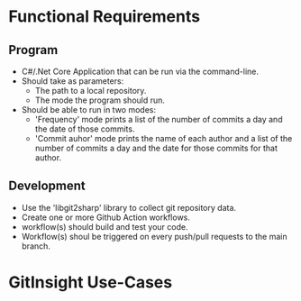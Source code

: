 # Functional Requirements
## Program
- C#/.Net Core Application that can be run via the command-line.
- Should take as parameters:
    - The path to a local repository.
    - The mode the program should run.
- Should be able to run in two modes:
    - 'Frequency' mode prints a list of the number of commits a day and the date of those commits.
    - 'Commit auhor' mode prints the name of each author and a list of the number of commits a day and the date for those commits for that author.
## Development
- Use the 'libgit2sharp' library to collect git repository data.
- Create one or more Github Action workflows.
- workflow(s) should build and test your code.
- Workflow(s) shoul be triggered on every push/pull requests to the main branch.
# GitInsight Use-Cases
